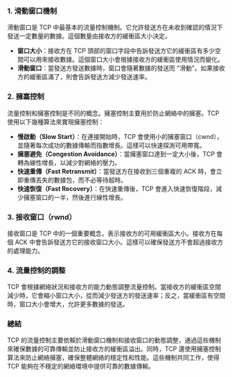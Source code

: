 
### 1. **滑動窗口機制**

滑動窗口是 TCP 中最基本的流量控制機制。它允許發送方在未收到確認的情況下發送一定數量的數據。這個數量由接收方的緩衝區大小決定。

- **窗口大小**：接收方在 TCP 頭部的窗口字段中告訴發送方它的緩衝區有多少空間可以用來接收數據。這個窗口大小會根據接收方的緩衝區使用情況而變化。
- **滑動窗口**：當發送方發送數據時，窗口會隨著數據的發送而 "滑動"。如果接收方的緩衝區滿了，則會告訴發送方減少發送速率。

### 2. **擁塞控制**

流量控制和擁塞控制是不同的概念。擁塞控制主要用於防止網絡中的擁塞。TCP 使用以下幾種算法來實現擁塞控制：

- **慢啟動（Slow Start）**：在連接開始時，TCP 會使用小的擁塞窗口（cwnd），並隨著每次成功的數據傳輸而指數增長。這樣可以快速探測可用帶寬。
- **擁塞避免（Congestion Avoidance）**：當擁塞窗口達到一定大小後，TCP 會轉為線性增長，以減少對網絡的壓力。
- **快速重傳（Fast Retransmit）**：當發送方在接收到三個重複的 ACK 時，會立即重傳丟失的數據包，而不必等待超時。
- **快速恢復（Fast Recovery）**：在快速重傳後，TCP 會進入快速恢復階段，減少擁塞窗口的一半，然後進行線性增長。
    

### 3. **接收窗口（rwnd）**

接收窗口是 TCP 中的一個重要概念，表示接收方的可用緩衝區大小。接收方在每個 ACK 中會告訴發送方它的接收窗口大小。這樣可以確保發送方不會超過接收方的處理能力。

### 4. **流量控制的調整**

TCP 會根據網絡狀況和接收方的能力動態調整流量控制。當接收方的緩衝區空間減少時，它會縮小窗口大小，從而減少發送方的發送速率；反之，當緩衝區有空間時，窗口大小會增大，允許更多數據的發送。

### 總結

TCP 的流量控制主要依賴於滑動窗口機制和接收窗口的動態調整，通過這些機制來確保數據的可靠傳輸並防止接收方的緩衝區溢出。同時，TCP 還使用擁塞控制算法來防止網絡擁塞，確保整體網絡的穩定性和性能。這些機制共同工作，使得 TCP 能夠在不穩定的網絡環境中提供可靠的數據傳輸。